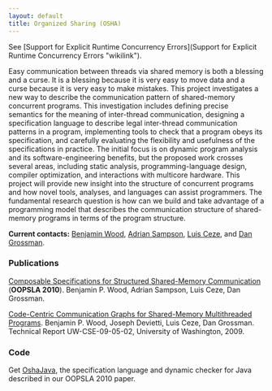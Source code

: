 ```yaml
---
layout: default
title: Organized Sharing (OSHA)
---
```

See [Support for Explicit Runtime Concurrency
Errors](Support for Explicit Runtime Concurrency Errors "wikilink").

Easy communication between threads via shared memory is both a blessing
and a curse. It is a blessing because it is very easy to move data and a
curse because it is very easy to make mistakes. This project
investigates a new way to describe the communication pattern of
shared-memory concurrent programs. This investigation includes defining
precise semantics for the meaning of inter-thread communication,
designing a specification language to describe legal inter-thread
communication patterns in a program, implementing tools to check that a
program obeys its specification, and carefully evaluating the
flexibility and usefulness of the specifications in practice. The
initial focus is on dynamic program analysis and its
software-engineering benefits, but the proposed work crosses several
areas, including static analysis, programming-language design, compiler
optimization, and interactions with multicore hardware. This project
will provide new insight into the structure of concurrent programs and
how novel tools, analyses, and languages can assist programmers. The
fundamental research question is how can we build and take advantage of
a programming model that describes the communication structure of
shared-memory programs in terms of the program structure.

**Current contacts:**
[Benjamin Wood](http://www.cs.washington.edu/homes/bpw/), [Adrian
Sampson](http://www.cs.washington.edu/homes/asampson/), [Luis
Ceze](http://www.cs.washington.edu/homes/luisceze), and [Dan
Grossman](http://www.cs.washington.edu/homes/djg).

### Publications

[ Composable Specifications for Structured Shared-Memory
Communication](Media:osha-oopsla2010.pdf "wikilink") (**OOPSLA 2010**).
Benjamin P. Wood, Adrian Sampson, Luis Ceze, Dan Grossman.

[Code-Centric Communication Graphs for Shared-Memory Multithreaded
Programs](ftp://ftp.cs.washington.edu/tr/2009/05/UW-CSE-09-05-02.PDF).
Benjamin P. Wood, Joseph Devietti, Luis Ceze, Dan Grossman. Technical
Report UW-CSE-09-05-02, University of Washington, 2009.

### Code

Get [OshaJava](http://bitbucket.org/bpw/oshajava), the specification
language and dynamic checker for Java described in our OOPSLA 2010
paper.
